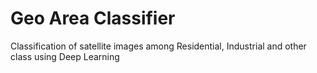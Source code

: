 # Geo Area Classifier
 Classification of satellite images among Residential, Industrial and other class using Deep Learning
